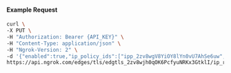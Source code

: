 <!-- Code generated for API Clients. DO NOT EDIT. -->

#### Example Request

```bash
curl \
-X PUT \
-H "Authorization: Bearer {API_KEY}" \
-H "Content-Type: application/json" \
-H "Ngrok-Version: 2" \
-d '{"enabled":true,"ip_policy_ids":["ipp_2zv8wgV8YiOY8lYn0vU7AhSe6uw","ipp_2zv8wjFg34dIcCmioMQjDlmV5A7"]}' \
https://api.ngrok.com/edges/tls/edgtls_2zv8wjh0qOK6PcfyuNRKx3GtklI/ip_restriction
```
